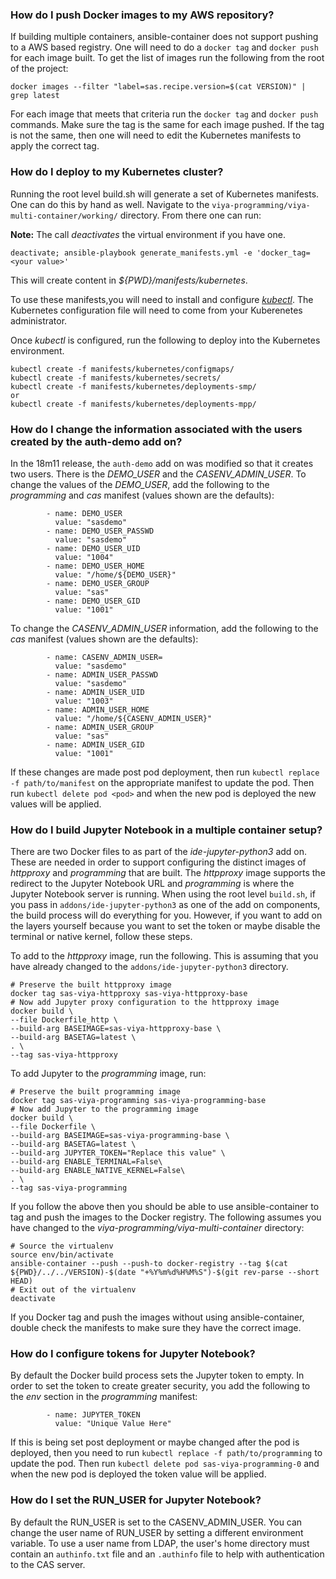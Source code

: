 ### How do I push Docker images to my AWS repository?

If building multiple containers, ansible-container does not support pushing to a AWS based registry. One will need to do a `docker tag` and `docker push` for each image built. To get the list of images run the following from the root of the project:

```
docker images --filter "label=sas.recipe.version=$(cat VERSION)" | grep latest
```

For each image that meets that criteria run the `docker tag` and `docker push` commands. Make sure the tag is the same for each image pushed. If the tag is not the same, then one will need to edit the Kubernetes manifests to apply the correct tag.

### How do I deploy to my Kubernetes cluster?

Running the root level build.sh will generate a set of Kubernetes manifests. One can do this by hand as well. Navigate to the `viya-programming/viya-multi-container/working/` directory. From there one can run:

__Note:__ The call _deactivates_ the virtual environment if you have one.

```
deactivate; ansible-playbook generate_manifests.yml -e 'docker_tag=<your value>'
```

This will create content in _${PWD}/manifests/kubernetes_. 

To use these manifests,you will need to install and configure  _[kubectl](#how-do-i-install-kubectl)_. The Kubernetes configuration file will need to come from your Kuberenetes administrator.

Once _kubectl_ is configured, run the following to deploy into the Kubernetes environment.

```
kubectl create -f manifests/kubernetes/configmaps/
kubectl create -f manifests/kubernetes/secrets/
kubectl create -f manifests/kubernetes/deployments-smp/
or
kubectl create -f manifests/kubernetes/deployments-mpp/
```

### How do I change the information associated with the users created by the auth-demo add on?

In the 18m11 release, the `auth-demo` add on was modified so that it creates two users. There is the _DEMO_USER_ and the _CASENV_ADMIN_USER_. To change the values of the _DEMO_USER_, add the following to the _programming_ and _cas_ manifest (values shown are the defaults): 

```
        - name: DEMO_USER
          value: "sasdemo"
        - name: DEMO_USER_PASSWD
          value: "sasdemo"
        - name: DEMO_USER_UID
          value: "1004"
        - name: DEMO_USER_HOME
          value: "/home/${DEMO_USER}"
        - name: DEMO_USER_GROUP
          value: "sas"
        - name: DEMO_USER_GID
          value: "1001"
```
To change the _CASENV_ADMIN_USER_ information, add the following to the _cas_ manifest (values shown are the defaults): 
```
        - name: CASENV_ADMIN_USER=
          value: "sasdemo"
        - name: ADMIN_USER_PASSWD
          value: "sasdemo"
        - name: ADMIN_USER_UID
          value: "1003"
        - name: ADMIN_USER_HOME
          value: "/home/${CASENV_ADMIN_USER}"
        - name: ADMIN_USER_GROUP
          value: "sas"
        - name: ADMIN_USER_GID
          value: "1001"
```
If these changes are made post pod deployment, then run `kubectl replace -f path/to/manifest` on the appropriate manifest to update the pod. Then run `kubectl delete pod <pod>` and when the new pod is deployed the new values will be applied.

### How do I build Jupyter Notebook in a multiple container setup?

There are two Docker files to as part of the _ide-jupyter-python3_ add on. These are needed in order to support configuring the distinct images of _httpproxy_ and _programming_ that are built. The _httpproxy_ image supports the redirect to the Jupyter Notebook URL and _programming_ is where the Jupyter Notebook server is running. When using the root level `build.sh`, if you pass in `addons/ide-jupyter-python3` as one of the add on components, the build process will do everything for you. However, if you want to add on the layers yourself because you want to set the token or maybe disable the terminal or native kernel, follow these steps.

To add to the _httpproxy_ image, run the following. This is assuming that you have already changed to the `addons/ide-jupyter-python3` directory.

```
# Preserve the built httpproxy image
docker tag sas-viya-httpproxy sas-viya-httpproxy-base
# Now add Jupyter proxy configuration to the httpproxy image 
docker build \
--file Dockerfile_http \
--build-arg BASEIMAGE=sas-viya-httpproxy-base \
--build-arg BASETAG=latest \
. \
--tag sas-viya-httpproxy
```

To add Jupyter to the _programming_ image, run:

```
# Preserve the built programming image
docker tag sas-viya-programming sas-viya-programming-base
# Now add Jupyter to the programming image 
docker build \
--file Dockerfile \
--build-arg BASEIMAGE=sas-viya-programming-base \
--build-arg BASETAG=latest \
--build-arg JUPYTER_TOKEN="Replace this value" \
--build-arg ENABLE_TERMINAL=False\
--build-arg ENABLE_NATIVE_KERNEL=False\
. \
--tag sas-viya-programming
```

If you follow the above then you should be able to use ansible-container to tag and push the images to the Docker registry. The following assumes you have changed to the _viya-programming/viya-multi-container_ directory:

```
# Source the virtualenv
source env/bin/activate
ansible-container --push --push-to docker-registry --tag $(cat ${PWD}/../../VERSION)-$(date "+%Y%m%d%H%M%S")-$(git rev-parse --short HEAD)
# Exit out of the virtualenv
deactivate
```

If you Docker tag and push the images without using ansible-container, double check the manifests to make sure they have the correct image.

### How do I configure tokens for Jupyter Notebook?

By default the Docker build process sets the Jupyter token to empty. In order to set the token to create greater security, you add the following to the _env_ section in the _programming_ manifest:

```
        - name: JUPYTER_TOKEN
          value: "Unique Value Here"
```

If this is being set post deployment or maybe changed after the pod is deployed, then you need to run `kubectl replace -f path/to/programming` to update the pod. Then run `kubectl delete pod sas-viya-programming-0` and when the new pod is deployed the token value will be applied.

### How do I set the RUN_USER for Jupyter Notebook?

By default the RUN_USER is set to the CASENV_ADMIN_USER. You can change the user name of RUN_USER by setting a different environment variable. To use a user name from LDAP, the user's home directory must contain an `authinfo.txt` file and an `.authinfo` file to help with authentication to the CAS server.